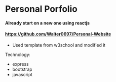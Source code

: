 # Personal Porfolio

#### Already start on a new one using reactjs
#### https://github.com/Walter0697/Personal-Website

- Used template from w3school and modified it

Technology:
- express
- bootstrap
- javascript
